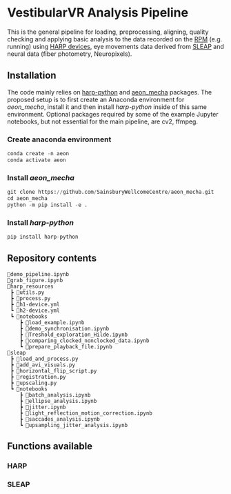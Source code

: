 # VestibularVR Analysis Pipeline

This is the general pipeline for loading, preprocessing, aligning, quality checking and applying basic analysis to the data recorded on the <a href=https://ranczlab.github.io/RPM/>RPM</a> (e.g. running) using <a href=https://harp-tech.org/index.html>HARP devices</a>, eye movements data derived from <a href=https://sleap.ai/>SLEAP</a> and neural data (fiber photometry, Neuropixels).

## Installation

The code mainly relies on <a href=https://github.com/harp-tech/harp-python>harp-python</a> and <a href=https://github.com/SainsburyWellcomeCentre/aeon_mecha>aeon_mecha</a> packages. The proposed setup is to first create an Anaconda environment for _aeon\_mecha_, install it and then install _harp-python_ inside of this same environment. Optional packages required by some of the example Jupyter notebooks, but not essential for the main pipeline, are cv2, ffmpeg.

### Create anaconda environment

```python
conda create -n aeon
conda activate aeon
```

### Install _aeon\_mecha_

```python
git clone https://github.com/SainsburyWellcomeCentre/aeon_mecha.git
cd aeon_mecha
python -m pip install -e .
```

### Install _harp-python_

```python
pip install harp-python
```

## Repository contents

```
📜demo_pipeline.ipynb
📜grab_figure.ipynb
📂harp_resources
 ┣ 📄utils.py
 ┣ 📄process.py
 ┣ 📄h1-device.yml
 ┗ 📄h2-device.yml
 ┗ 📂notebooks
    ┣ 📜load_example.ipynb
    ┣ 📜demo_synchronisation.ipynb
    ┣ 📜Treshold_exploration_Hilde.ipynb
    ┣ 📜comparing_clocked_nonclocked_data.ipynb
    ┗ 📜prepare_playback_file.ipynb
📂sleap
 ┣ 📄load_and_process.py
 ┣ 📄add_avi_visuals.py
 ┣ 📄horizontal_flip_script.py
 ┣ 📄registration.py
 ┣ 📄upscaling.py
 ┗ 📂notebooks
    ┣ 📜batch_analysis.ipynb
    ┣ 📜ellipse_analysis.ipynb
    ┣ 📜jitter.ipynb
    ┣ 📜light_reflection_motion_correction.ipynb
    ┣ 📜saccades_analysis.ipynb
    ┗ 📜upsampling_jitter_analysis.ipynb
```

## Functions available

### HARP

### SLEAP

